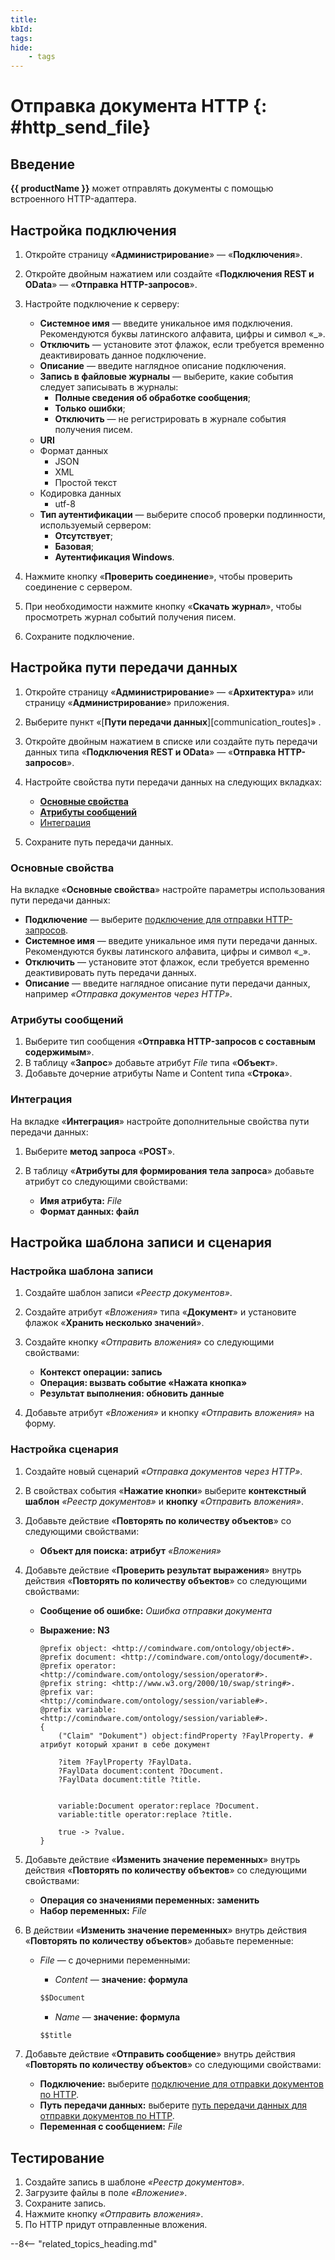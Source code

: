 ```yaml
---
title:
kbId:
tags:
hide:
    - tags
---
```


# Отправка документа HTTP {: #http_send_file}

## Введение

**{{ productName }}** может отправлять документы с помощью встроенного HTTP-адаптера.

## Настройка подключения

1. Откройте страницу «**Администрирование**» — «**Подключения**».
2. Откройте двойным нажатием или создайте «**Подключения REST и OData**» — «**Отправка HTTP-запросов**».
3. Настройте подключение к серверу:

    - **Системное имя** — введите уникальное имя подключения. Рекомендуются буквы латинского алфавита, цифры и символ «_».
    - **Отключить** — установите этот флажок, если требуется временно деактивировать данное подключение.
    - **Описание** — введите наглядное описание подключения.
    - **Запись в файловые журналы** — выберите, какие события следует записывать в журналы:
        - **Полные сведения об обработке сообщения**;
        - **Только ошибки**;
        - **Отключить** — не регистрировать в журнале события получения писем.
    - **URI**
    - Формат данных
        - JSON
        - XML
        - Простой текст
    - Кодировка данных
        - utf-8
    - **Тип аутентификации** — выберите способ проверки подлинности, используемый сервером:
        - **Отсутствует**;
        - **Базовая**;
        - **Аутентификация Windows**.

4. Нажмите кнопку «**Проверить соединение**», чтобы проверить соединение с сервером.
5. При необходимости нажмите кнопку «**Скачать журнал**», чтобы просмотреть журнал событий получения писем.
6. Сохраните подключение.

## Настройка пути передачи данных

1. Откройте страницу «**Администрирование**» — «**Архитектура**» или страницу «**Администрирование**» приложения.
2. Выберите пункт «[**Пути передачи данных**][communication_routes]» <i class="fa-light fa-route " aria-hidden="true"></i>.
3. Откройте двойным нажатием в списке или создайте путь передачи данных типа «**Подключения REST и OData**» — «**Отправка HTTP-запросов**».
4. Настройте свойства пути передачи данных на следующих вкладках:

     - [**Основные свойства**](#основные-свойства)
     - [**Атрибуты сообщений**](#атрибуты-сообщений)
     - [Интеграция](#интеграция)

5. Сохраните путь передачи данных.

### Основные свойства

На вкладке «**Основные свойства**» настройте параметры использования пути передачи данных:

- **Подключение** — выберите [подключение для отправки HTTP-запросов](#настройка-подключения).
- **Системное имя** — введите уникальное имя пути передачи данных. Рекомендуются буквы латинского алфавита, цифры и символ «_».
- **Отключить** — установите этот флажок, если требуется временно деактивировать путь передачи данных.
- **Описание** — введите наглядное описание пути передачи данных, например _«Отправка документов через HTTP»_.

### Атрибуты сообщений

1. Выберите тип сообщения «**Отправка HTTP-запросов с составным содержимым**».
2. В таблицу «**Запрос**» добавьте атрибут _File_ типа «**Объект**».
3. Добавьте дочерние атрибуты Name и Content типа «**Строка**».

### Интеграция

На вкладке «**Интеграция**» настройте дополнительные свойства пути передачи данных:

1. Выберите **метод запроса** «**POST**».
2. В таблицу «**Атрибуты для формирования тела запроса**» добавьте атрибут со следующими свойствами:

    - **Имя атрибута:** _File_
    - **Формат данных: файл**

## Настройка шаблона записи и сценария

### Настройка шаблона записи

1. Создайте шаблон записи _«Реестр документов»_.
2. Создайте атрибут _«Вложения»_ типа «**Документ**» и установите флажок «**Хранить несколько значений**».
3. Создайте кнопку _«Отправить вложения»_ со следующими свойствами:

    - **Контекст операции: запись**
    - **Операция: вызвать событие «Нажата кнопка»**
    - **Результат выполнения: обновить данные**

4. Добавьте атрибут _«Вложения»_ и кнопку _«Отправить вложения»_ на форму.

### Настройка сценария

1. Создайте новый сценарий _«Отправка документов через HTTP»_.
2. В свойствах события «**Нажатие кнопки**» выберите **контекстный шаблон** _«Реестр документов»_ и **кнопку** _«Отправить вложения»_.
3. Добавьте действие «**Повторять по количеству объектов**» со следующими свойствами:

    - **Объект для поиска: атрибут** _«Вложения»_

4. Добавьте действие «**Проверить результат выражения**» внутрь действия «**Повторять по количеству объектов**» со следующими свойствами:

    - **Сообщение об ошибке:** _Ошибка отправки документа_
    - **Выражение: N3**

        ``` turtle
        @prefix object: <http://comindware.com/ontology/object#>.
        @prefix document: <http://comindware.com/ontology/document#>.
        @prefix operator: <http://comindware.com/ontology/session/operator#>.
        @prefix string: <http://www.w3.org/2000/10/swap/string#>.
        @prefix var: <http://comindware.com/ontology/session/variable#>.
        @prefix variable: <http://comindware.com/ontology/session/variable#>.
        {
            ("Claim" "Dokument") object:findProperty ?FaylProperty. # атрибут который хранит в себе документ

            ?item ?FaylProperty ?FaylData.
            ?FaylData document:content ?Document.
            ?FaylData document:title ?title.
        
            
            variable:Document operator:replace ?Document.
            variable:title operator:replace ?title.
            
            true -> ?value.
        }
        ```

5. Добавьте действие «**Изменить значение переменных**» внутрь действия «**Повторять по количеству объектов**» со следующими свойствами:

    - **Операция со значениями переменных: заменить**
    - **Набор переменных:** _File_

6. В действии «**Изменить значение переменных**» внутрь действия «**Повторять по количеству объектов**» добавьте переменные:

    - _File_ — с дочерними переменными:
        - _Content_ — **значение: формула**

        ``` cs
        $$Document
        ```

        - _Name_ — **значение: формула**

         ``` cs
         $$title
         ```

7. Добавьте действие «**Отправить сообщение**» внутрь действия «**Повторять по количеству объектов**» со следующими свойствами:

    - **Подключение:** выберите [подключение для отправки документов по HTTP](#настройка-подключения).
    - **Путь передачи данных:** выберите [путь передачи данных для отправки документов по HTTP](#настройка-пути-передачи-данных).
    - **Переменная с сообщением:** _File_

## Тестирование

1. Создайте запись в шаблоне _«Реестр документов»_.
2. Загрузите файлы в поле _«Вложение»_.
3. Сохраните запись.
4. Нажмите кнопку _«Отправить вложения»_.
5. По HTTP придут отправленные вложения.

--8<-- "related_topics_heading.md"